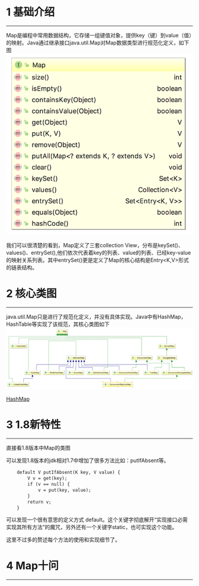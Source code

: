 # 1 基础介绍
***
Map是编程中常用数据结构，它存储一组键值对象，提供key（键）到value（值）的映射。Java通过继承接口java.util.Map对Map数据类型进行规范化定义，如下图
![image](/images/map.jpg)

我们可以很清楚的看到，Map定义了三套collection View，分布是keySet()、values()、entrySet(),他们依次代表着key的列表、value的列表、已经key-value的映射关系列表。其中entrySet()更是定义了Map的核心结构是Entry<K,V>形式的链表结构。

# 2 核心类图
***
java.util.Map只是进行了规范化定义，并没有具体实现。Java中有HashMap，HashTable等实现了该规范，其核心类图如下
![image](/images/map_class_diagram.jpg)

[HashMap](/sourcecode/Map/HashMap.md)

# 3 1.8新特性
***
直接看1.8版本中Map的类图



可以发现1.8版本的jdk相对1.7中增加了很多方法比如：putIfAbsent等。
```
    default V putIfAbsent(K key, V value) {
        V v = get(key);
        if (v == null) {
            v = put(key, value);
        }
        return v;
    }
```
可以发现一个很有意思的定义方式 default。这个关键字彻底解开“实现接口必需实现其所有方法”的魔咒，另外还有一个关键字static，也可实现这个功能。

这里不过多的赘述每个方法的使用和实现细节了。
# 4 Map十问
*** 